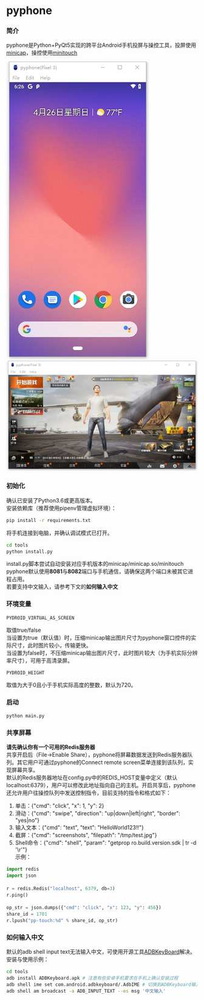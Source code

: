 # pyphone 
### 简介  
pyphone是Python+PyQt5实现的跨平台Android手机投屏与操控工具，投屏使用[minicap](https://github.com/openstf/minicap)，操控使用[minitouch](https://github.com/openstf/minitouch)  

![](/snapshots/demo1.png)  
![](/snapshots/demo2.png)  

### 初始化   
确认已安装了Python3.6或更高版本。  
安装依赖库（推荐使用pipenv管理虚拟环境）：  
```bash
pip install -r requirements.txt
```

将手机连接到电脑，并确认调试模式已打开。  
```bash
cd tools
python install.py
```
install.py脚本尝试自动安装对应手机版本的minicap/minicap.so/minitouch  
pyphone默认使用**8081**与**8082**端口与手机通信，请确保这两个端口未被其它进程占用。  
若要支持中文输入，请参考下文的**如何输入中文**  

### 环境变量   
	PYDROID_VIRTUAL_AS_SCREEN  
取值true/false  
当设置为true（默认值）时，压缩minicap输出图片尺寸为pyphone窗口控件的实际尺寸，此时图片较小，传输更快。  
当设置为false时，不压缩minicap输出图片尺寸，此时图片较大（为手机实际分辨率尺寸），可用于高清录屏。  

	PYDROID_HEIGHT  
取值为大于0且小于手机实际高度的整数，默认为720。

### 启动  
```bash
python main.py
```

### 共享屏幕  
**请先确认你有一个可用的Redis服务器**  
共享开启后（File->Enable Share），pyphone将屏幕数据发送到Redis服务器队列。其它用户可通过pyphone的Connect remote screen菜单连接到该队列，实现屏幕共享。  
默认的Redis服务器地址在config.py中的REDIS_HOST变量中定义（默认localhost:6379），用户可以修改此地址指向自己的主机。开启共享后，pyphone还允许用户往操控队列中发送控制指令，目前支持的指令和格式如下：  
1. 单击：{"cmd": "click", "x": 1, "y": 2}
2. 滑动：{"cmd": "swipe", "direction": "up|down|left|right", "border": "yes|no"}
3. 输入文本：{"cmd": "text", "text": "HelloWorld123!!"}  
4. 截屏：{"cmd": "screenshots", "filepath": "/tmp/test.jpg"}
4. Shell命令：{"cmd": "shell", "param": "getprop ro.build.version.sdk | tr -d '\r'"}  
示例：  
```python
import redis
import json

r = redis.Redis("localhost", 6379, db=3)
r.ping()

op_str = json.dumps({"cmd": "click", "x": 123, "y": 456})
share_id = 1701
r.lpush("pp-touch:%d" % share_id, op_str)

```

### 如何输入中文  
默认的adb shell input text无法输入中文，可使用开源工具[ADBKeyBoard](https://github.com/senzhk/ADBKeyBoard)解决。安装与使用示例：  
```bash
cd tools
adb install ADBKeyboard.apk # 注意有些安卓手机要求在手机上确认安装过程
adb shell ime set com.android.adbkeyboard/.AdbIME # 切换到ADBKeyboard输入法
adb shell am broadcast -a ADB_INPUT_TEXT --es msg '中文输入'
```
